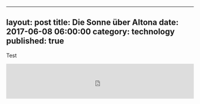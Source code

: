 

---
layout: post
title: Die Sonne über Altona
date: 2017-06-08 06:00:00
category: technology
published: true
---


Test 

<iframe frameborder='0' height='94px' scrolling='no' seamless src='https://simplecast.com/e/70699?style=medium-light' width='100%'></iframe>